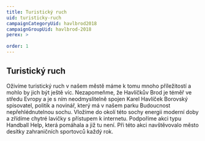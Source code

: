 ```yaml
---
title: Turistický ruch  
uid: turisticky-ruch
campaignCategoryUid: havlbrod2018
campaignGroupUid: havlbrod-2018
perex: >
  
order: 1
---
```


## Turistický ruch

Oživíme turistický ruch v našem městě máme k tomu mnoho příležitostí a mohlo by jich být ještě víc. Nezapomeňme, že Havlíčkův Brod je téměř ve středu Evropy a je s ním neodmyslitelně spojen  Karel Havlíček  Borovský spisovatel, politik a novinář, který má v našem parku Budoucnost nepřehlédnutelnou sochu. Vložíme do okolí této sochy energii moderní doby a zřídíme chytré lavičky s přístupem k internetu. Podpoříme akci typu  Handball Help, která pomáhala a již tu není. Při této akci navštěvovalo město desítky zahraničních sportovců každý rok.
